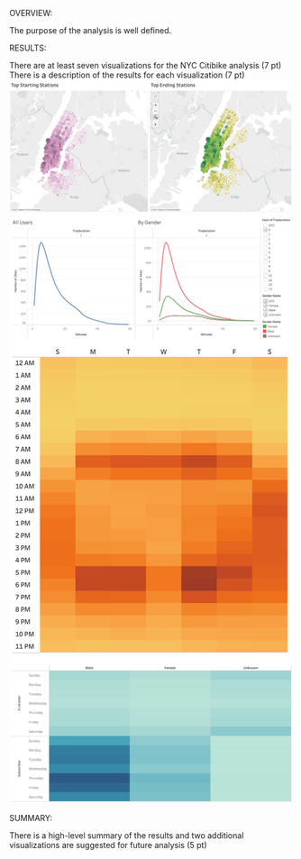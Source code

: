 OVERVIEW:

The purpose of the analysis is well defined.

RESULTS:

There are at least seven visualizations for the NYC Citibike analysis (7 pt)
There is a description of the results for each visualization (7 pt)
<img src='https://github.com/yazhcodes/bikesharing/blob/main/Resources/Images/Top%20Stations.png'></img>
<img src='https://github.com/yazhcodes/bikesharing/blob/main/Resources/Images/Trip%20Duration.png'></img>
<img src='https://github.com/yazhcodes/bikesharing/blob/main/Resources/Images/Daily%20Trips%20by%20Hour.png'></img>
<img src='https://github.com/yazhcodes/bikesharing/blob/main/Resources/Images/Daily%20Trips%20by%20User.png'></img>

SUMMARY:

There is a high-level summary of the results and two additional visualizations are suggested for future analysis (5 pt)
